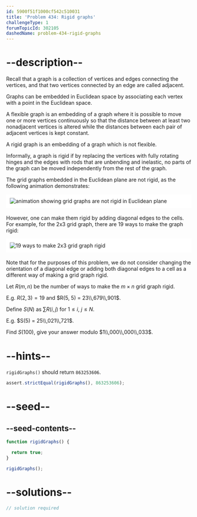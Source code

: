 ```yaml
---
id: 5900f51f1000cf542c510031
title: 'Problem 434: Rigid graphs'
challengeType: 1
forumTopicId: 302105
dashedName: problem-434-rigid-graphs
---
```


# --description--

Recall that a graph is a collection of vertices and edges connecting the vertices, and that two vertices connected by an edge are called adjacent.

Graphs can be embedded in Euclidean space by associating each vertex with a point in the Euclidean space.

A flexible graph is an embedding of a graph where it is possible to move one or more vertices continuously so that the distance between at least two nonadjacent vertices is altered while the distances between each pair of adjacent vertices is kept constant.

A rigid graph is an embedding of a graph which is not flexible.

Informally, a graph is rigid if by replacing the vertices with fully rotating hinges and the edges with rods that are unbending and inelastic, no parts of the graph can be moved independently from the rest of the graph.

The grid graphs embedded in the Euclidean plane are not rigid, as the following animation demonstrates:

<img alt="animation showing grid graphs are not rigid in Euclidean plane" src="https://cdn.freecodecamp.org/curriculum/project-euler/rigid-graphs-1.gif" style="background-color: white; padding: 10px; display: block; margin-right: auto; margin-left: auto; margin-bottom: 1.2rem;">

However, one can make them rigid by adding diagonal edges to the cells. For example, for the 2x3 grid graph, there are 19 ways to make the graph rigid:

<img alt="19 ways to make 2x3 grid graph rigid" src="https://cdn.freecodecamp.org/curriculum/project-euler/rigid-graphs-2.png" style="background-color: white; padding: 10px; display: block; margin-right: auto; margin-left: auto; margin-bottom: 1.2rem;">

Note that for the purposes of this problem, we do not consider changing the orientation of a diagonal edge or adding both diagonal edges to a cell as a different way of making a grid graph rigid.

Let $R(m, n)$ be the number of ways to make the $m × n$ grid graph rigid.

E.g. $R(2, 3) = 19$ and $R(5, 5) = 23\\,679\\,901$.

Define $S(N)$ as $\sum R(i, j)$ for $1 ≤ i$, $j ≤ N$.

E.g. $S(5) = 25\\,021\\,721$.

Find $S(100)$, give your answer modulo $1\\,000\\,000\\,033$.

# --hints--

`rigidGraphs()` should return `863253606`.

```js
assert.strictEqual(rigidGraphs(), 863253606);
```

# --seed--

## --seed-contents--

```js
function rigidGraphs() {

  return true;
}

rigidGraphs();
```

# --solutions--

```js
// solution required
```
